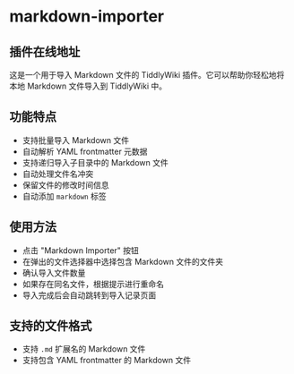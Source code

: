 # markdown-importer

## 插件在线地址

<TwPlugin name="markdown-importer" />

这是一个用于导入 Markdown 文件的 TiddlyWiki 插件。它可以帮助你轻松地将本地 Markdown 文件导入到 TiddlyWiki 中。

## 功能特点

* 支持批量导入 Markdown 文件
* 自动解析 YAML frontmatter 元数据
* 支持递归导入子目录中的 Markdown 文件
* 自动处理文件名冲突
* 保留文件的修改时间信息
* 自动添加 `markdown` 标签

## 使用方法

* 点击 "Markdown Importer" 按钮
* 在弹出的文件选择器中选择包含 Markdown 文件的文件夹
* 确认导入文件数量
* 如果存在同名文件，根据提示进行重命名
* 导入完成后会自动跳转到导入记录页面

## 支持的文件格式

* 支持 `.md` 扩展名的 Markdown 文件
* 支持包含 YAML frontmatter 的 Markdown 文件
